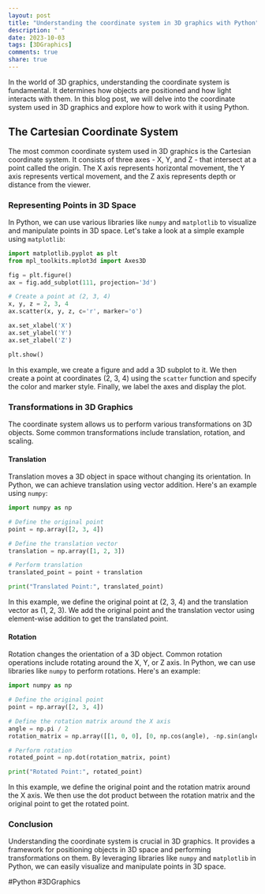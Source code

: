 ```yaml
---
layout: post
title: "Understanding the coordinate system in 3D graphics with Python"
description: " "
date: 2023-10-03
tags: [3DGraphics]
comments: true
share: true
---
```


In the world of 3D graphics, understanding the coordinate system is fundamental. It determines how objects are positioned and how light interacts with them. In this blog post, we will delve into the coordinate system used in 3D graphics and explore how to work with it using Python.

## The Cartesian Coordinate System

The most common coordinate system used in 3D graphics is the Cartesian coordinate system. It consists of three axes - X, Y, and Z - that intersect at a point called the origin. The X axis represents horizontal movement, the Y axis represents vertical movement, and the Z axis represents depth or distance from the viewer.

### Representing Points in 3D Space

In Python, we can use various libraries like `numpy` and `matplotlib` to visualize and manipulate points in 3D space. Let's take a look at a simple example using `matplotlib`:

```python
import matplotlib.pyplot as plt
from mpl_toolkits.mplot3d import Axes3D

fig = plt.figure()
ax = fig.add_subplot(111, projection='3d')

# Create a point at (2, 3, 4)
x, y, z = 2, 3, 4
ax.scatter(x, y, z, c='r', marker='o')

ax.set_xlabel('X')
ax.set_ylabel('Y')
ax.set_zlabel('Z')

plt.show()
```

In this example, we create a figure and add a 3D subplot to it. We then create a point at coordinates (2, 3, 4) using the `scatter` function and specify the color and marker style. Finally, we label the axes and display the plot.

### Transformations in 3D Graphics

The coordinate system allows us to perform various transformations on 3D objects. Some common transformations include translation, rotation, and scaling.

#### Translation

Translation moves a 3D object in space without changing its orientation. In Python, we can achieve translation using vector addition. Here's an example using `numpy`:

```python
import numpy as np

# Define the original point
point = np.array([2, 3, 4])

# Define the translation vector
translation = np.array([1, 2, 3])

# Perform translation
translated_point = point + translation

print("Translated Point:", translated_point)
```

In this example, we define the original point at (2, 3, 4) and the translation vector as (1, 2, 3). We add the original point and the translation vector using element-wise addition to get the translated point.

#### Rotation

Rotation changes the orientation of a 3D object. Common rotation operations include rotating around the X, Y, or Z axis. In Python, we can use libraries like `numpy` to perform rotations. Here's an example:

```python
import numpy as np

# Define the original point
point = np.array([2, 3, 4])

# Define the rotation matrix around the X axis
angle = np.pi / 2
rotation_matrix = np.array([[1, 0, 0], [0, np.cos(angle), -np.sin(angle)], [0, np.sin(angle), np.cos(angle)]])

# Perform rotation
rotated_point = np.dot(rotation_matrix, point)

print("Rotated Point:", rotated_point)
```

In this example, we define the original point and the rotation matrix around the X axis. We then use the dot product between the rotation matrix and the original point to get the rotated point.

### Conclusion

Understanding the coordinate system is crucial in 3D graphics. It provides a framework for positioning objects in 3D space and performing transformations on them. By leveraging libraries like `numpy` and `matplotlib` in Python, we can easily visualize and manipulate points in 3D space.

#Python #3DGraphics